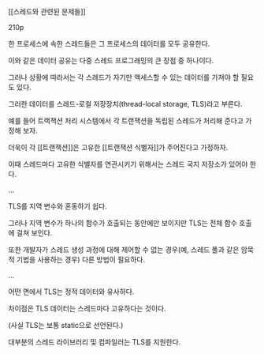 [[스레드와 관련된 문제들]]

210p

한 프로세스에 속한 스레드들은 그 프로세스의 데이터를 모두 공유한다.

이와 같은 데이터 공유는 다중 스레드 프로그래밍의 큰 장점 중 하나이다.

그러나 상황에 따라서는 각 스레드가 자기만 액세스할 수 있는 데이터를 가져야 할 필요도 있다.

그러한 데이터를 스레드-로컬 저장장치(thread-local storage, TLS)라고 부른다.

예를 들어 트랙잭션 처리 시스템에서 각 트랜잭션을 독립된 스레드가 처리해 준다고 가정해 보자.

더욱이 각 [[트랜잭션]]은 고유한 [[트랜잭션 식별자]]가 주어진다고 가정하자.

이때 스레드마다 고유한 식별자를 연관시키기 위해서는 스레드 국지 저장소가 있어야 한다.

...

TLS를 지역 변수와 혼동하기 쉽다.

그러나 지역 변수가 하나의 함수가 호출되는 동안에만 보이지만 TLS는 전체 함수 호출에 걸쳐 보인다.

또한 개발자가 스레드 생성 과정에 대해 제어할 수 없는 경우(예, 스레드 풀과 같은 암묵적 기법을 사용하는 경우) 다른 방법이 필요하다.

...

어떤 면에서 TLS는 정적 데이터와 유사하다.

차이점은 TLS 데이터는 스레드마다 고유하다는 것이다.

(사실 TLS는 보통 static으로 선언된다.)

대부분의 스레드 라이브러리 및 컴파일러는 TLS를 지원한다.